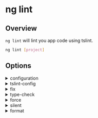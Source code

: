 <!-- Links in /docs/documentation should NOT have `.md` at the end, because they end up in our wiki at release. -->

# ng lint

## Overview
`ng lint` will lint you app code using tslint.

```bash
ng lint [project]
```

## Options
<details>
  <summary>configuration</summary>
  <p>
    <code>--configuration</code> (alias: <code>-c</code>)
  </p>
  <p>
    Specify the configuration to use.
  </p>
</details>
<details>
  <summary>tslint-config</summary>
  <p>
    <code>--tslint-config</code>
  </p>
  <p>
    The name of the TSLint configuration file.
  </p>
</details>
<details>
  <summary>fix</summary>
  <p>
    <code>--fix</code>
  </p>
  <p>
    Fixes linting errors (may overwrite linted files).
  </p>
</details>
<details>
  <summary>type-check</summary>
  <p>
    <code>--type-check</code>
  </p>
  <p>
    Controls the type check for linting.
  </p>
</details>
<details>
  <summary>force</summary>
  <p>
    <code>--force</code>
  </p>
  <p>
    Succeeds even if there was linting errors.
  </p>
</details>
<details>
  <summary>silent</summary>
  <p>
    <code>--silent</code>
  </p>
  <p>
    Show output text.
  </p>
</details>
<details>
  <summary>format</summary>
  <p>
    <code>--format</code>
  </p>
  <p>
    Output format (prose, json, stylish, verbose, pmd, msbuild, checkstyle, vso, fileslist, codeFrame).
  </p>
</details>
